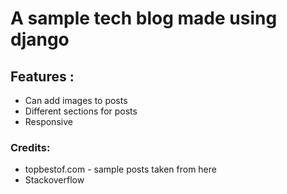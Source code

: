 # A sample tech blog made using django 

## Features :
* Can add images to posts
* Different sections for posts
* Responsive


### Credits: 
* topbestof.com - sample posts taken from here
* Stackoverflow 


